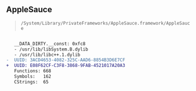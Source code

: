 ## AppleSauce

> `/System/Library/PrivateFrameworks/AppleSauce.framework/AppleSauce`

```diff

   __DATA_DIRTY.__const: 0xfc8
   - /usr/lib/libSystem.B.dylib
   - /usr/lib/libc++.1.dylib
-  UUID: 3ACD4653-4082-325C-AAD6-8854B3D6E7CF
+  UUID: E08F62CF-C3F8-3868-9FAB-4521017A20A3
   Functions: 668
   Symbols:   162
   CStrings:  65

```
